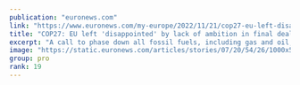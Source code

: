 ```yaml
---
publication: "euronews.com"
link: "https://www.euronews.com/my-europe/2022/11/21/cop27-eu-left-disappointed-by-lack-of-ambition-in-final-deal-calling-it-a-small-step-forwa"
title: "COP27: EU left 'disappointed' by lack of ambition in final deal"
excerpt: "A call to phase down all fossil fuels, including gas and oil, was blocked by Saudi Arabia, Russia and other big emitters. #EuropeNews"
image: "https://static.euronews.com/articles/stories/07/20/54/26/1000x563_cmsv2_7136fbf3-d1c3-534f-9a8e-be565e26b50b-7205426.jpg"
group: pro
rank: 19
---
```

